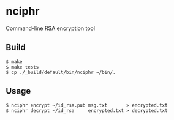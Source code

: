 nciphr
=====

Command-line RSA encryption tool

Build
-----

    $ make
    $ make tests
    $ cp ./_build/default/bin/nciphr ~/bin/.

Usage
-----

    $ nciphr encrypt ~/id_rsa.pub msg.txt       > encrypted.txt
    $ nciphr decrypt ~/id_rsa     encrypted.txt > decrypted.txt
